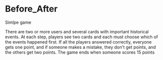 # Before_After
Simlpe game

There are two or more users and several cards with important historical events. At each step, players see two cards and each must choose which of the events happened first. If all the players answered correctly, everyone gets one point, and if someone makes a mistake, they don't get points, and the others get two points. The game ends when someone scores 15 points
